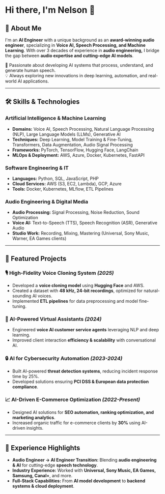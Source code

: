 # Hi there, I'm Nelson 👋  

## 🚀 About Me  
I'm an **AI Engineer** with a unique background as an **award-winning audio engineer**, specializing in **Voice AI, Speech Processing, and Machine Learning**. 
With over 3 decades of experience in **audio engineering,** I bridge the gap between **audio expertise and cutting-edge AI models**.  

🔬 Passionate about developing AI systems that process, understand, and generate human speech.  
💡 Always exploring new innovations in deep learning, automation, and real-world AI applications.  

---

## 🛠 Skills & Technologies  

### **Artificial Intelligence & Machine Learning**  
- **Domains:** Voice AI, Speech Processing, Natural Language Processing (NLP), Large Language Models (LLMs), Generative AI  
- **Techniques:** Deep Learning, Model Training & Fine-Tuning, Transformers, Data Augmentation, Audio Signal Processing  
- **Frameworks:** PyTorch, TensorFlow, Hugging Face, LangChain  
- **MLOps & Deployment:** AWS, Azure, Docker, Kubernetes, FastAPI  

### **Software Engineering & IT**  
- **Languages:** Python, SQL, JavaScript, PHP  
- **Cloud Services:** AWS (S3, EC2, Lambda), GCP, Azure  
- **Tools:** Docker, Kubernetes, MLflow, ETL Pipelines  

### **Audio Engineering & Digital Media**  
- **Audio Processing:** Signal Processing, Noise Reduction, Sound Optimization  
- **Voice AI:** Text-to-Speech (TTS), Speech Recognition (ASR), Generative Audio  
- **Studio Work:** Recording, Mixing, Mastering (Universal, Sony Music, Warner, EA Games clients)  

---

## 📌 Featured Projects  

### 🎙 **High-Fidelity Voice Cloning System** *(2025)*  
- Developed a **voice cloning model** using **Hugging Face** and AWS.  
- Created a dataset with **48 kHz, 24-bit recordings**, optimized for natural-sounding AI voices.  
- Implemented **ETL pipelines** for data preprocessing and model fine-tuning.  

### 🤖 **AI-Powered Virtual Assistants** *(2024)*  
- Engineered **voice AI customer service agents** leveraging NLP and deep learning.  
- Improved client interaction **efficiency & scalability** with conversational AI.  

### 🔒 **AI for Cybersecurity Automation** *(2023-2024)*  
- Built AI-powered **threat detection systems**, reducing incident response time by 25%.  
- Developed solutions ensuring **PCI DSS & European data protection compliance**.  

### 📈 **AI-Driven E-Commerce Optimization** *(2022-Present)*  
- Designed AI solutions for **SEO automation, ranking optimization, and marketing analytics**.  
- Increased organic traffic for e-commerce clients by **30%** using AI-driven insights.  

---

## 🎯 Experience Highlights  
- **Audio Engineer → AI Engineer Transition:** Blending **audio engineering & AI** for cutting-edge **speech technology**.  
- **Industry Experience:** Worked with **Universal, Sony Music, EA Games, Samsung, Canal+**, and more.  
- **Full-Stack Capabilities:** From **AI model development** to **backend systems & cloud deployment**.  
